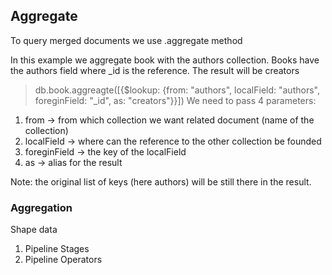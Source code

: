 ﻿## Aggregate

To query merged documents we use .aggregate method

In this example we aggregate book with the authors collection. Books have the authors field where _id is the reference. The result will be creators
> db.book.aggreagte([{$lookup: {from: "authors", localField: "authors", foreginField: "_id", as: "creators"}}])
We need to pass 4 parameters:
1. from -> from which collection we want related document (name of the collection)
2. localField -> where can the reference to the other collection be founded
3. foreginField -> the key of the localField 
4. as -> alias for the result

Note: the original list of keys (here authors) will be still there in the result.

### Aggregation

Shape data

1. Pipeline Stages
2. Pipeline Operators